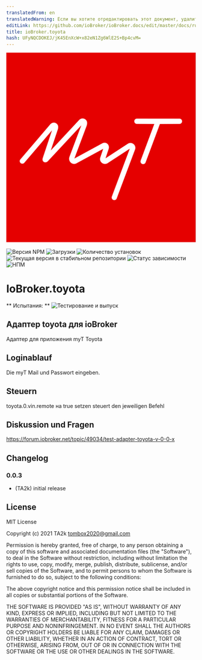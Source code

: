 ```yaml
---
translatedFrom: en
translatedWarning: Если вы хотите отредактировать этот документ, удалите поле «translationFrom», в противном случае этот документ будет снова автоматически переведен
editLink: https://github.com/ioBroker/ioBroker.docs/edit/master/docs/ru/adapterref/iobroker.toyota/README.md
title: ioBroker.toyota
hash: UFyNQCDOKEJ/jK45EnXcW+x82eN1Zg6WlE2S+Bp4cvM=
---
```

![Логотип](../../../en/adapterref/iobroker.toyota/admin/toyota.png)

![Версия NPM](https://img.shields.io/npm/v/iobroker.toyota.svg)
![Загрузки](https://img.shields.io/npm/dm/iobroker.toyota.svg)
![Количество установок](https://iobroker.live/badges/toyota-installed.svg)
![Текущая версия в стабильном репозитории](https://iobroker.live/badges/toyota-stable.svg)
![Статус зависимости](https://img.shields.io/david/TA2k/iobroker.toyota.svg)
![НПМ](https://nodei.co/npm/iobroker.toyota.png?downloads=true)

# IoBroker.toyota
** Испытания: ** ![Тестирование и выпуск](https://github.com/TA2k/ioBroker.toyota/workflows/Test%20and%20Release/badge.svg)

## Адаптер toyota для ioBroker
Адаптер для приложения myT Toyota

## Loginablauf
Die myT Mail und Passwort eingeben.

## Steuern
toyota.0.vin.remote на true setzen steuert den jeweiligen Befehl

## Diskussion und Fragen
<https://forum.iobroker.net/topic/49034/test-adapter-toyota-v-0-0-x>

## Changelog

### 0.0.3

* (TA2k) initial release

## License

MIT License

Copyright (c) 2021 TA2k <tombox2020@gmail.com>

Permission is hereby granted, free of charge, to any person obtaining a copy
of this software and associated documentation files (the "Software"), to deal
in the Software without restriction, including without limitation the rights
to use, copy, modify, merge, publish, distribute, sublicense, and/or sell
copies of the Software, and to permit persons to whom the Software is
furnished to do so, subject to the following conditions:

The above copyright notice and this permission notice shall be included in all
copies or substantial portions of the Software.

THE SOFTWARE IS PROVIDED "AS IS", WITHOUT WARRANTY OF ANY KIND, EXPRESS OR
IMPLIED, INCLUDING BUT NOT LIMITED TO THE WARRANTIES OF MERCHANTABILITY,
FITNESS FOR A PARTICULAR PURPOSE AND NONINFRINGEMENT. IN NO EVENT SHALL THE
AUTHORS OR COPYRIGHT HOLDERS BE LIABLE FOR ANY CLAIM, DAMAGES OR OTHER
LIABILITY, WHETHER IN AN ACTION OF CONTRACT, TORT OR OTHERWISE, ARISING FROM,
OUT OF OR IN CONNECTION WITH THE SOFTWARE OR THE USE OR OTHER DEALINGS IN THE
SOFTWARE.